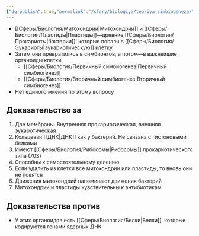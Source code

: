 ```yaml
---
{"dg-publish":true,"permalink":"/sfery/biologiya/teoriya-simbiogeneza/","tags":["Общаябиология"]}
---
```


- [[Сферы/Биология/Митохондрии\|Митохондрии]] и [[Сферы/Биология/Пластиды\|Пластиды]]—древние [[Сферы/Биология/Прокариоты\|бактерии]], которые попали в [[Сферы/Биология/Эукариоты\|эукариотическую]] клетку 
- Затем они превратились в симбионтов, а потом—в важнейшие органоиды клетки
	- [[Сферы/Биология/Первичный симбиогенез\|Первичный симбиогенез]]
	- [[Сферы/Биология/Вторичный симбиогенез\|Вторичный симбиогенез]]
- Нет единого мнения по этому вопросу 
## Доказательство за
1. Две мембраны. Внутренняя прокариотическая, внешняя эукаротическая
2. Кольцевая [[ДНК\|ДНК]] как у бактерий. Не связана с гистоновыми белками
3. Имеют [[Сферы/Биология/Рибосомы\|Рибосомы]] прокариотического типа (70S)
4. Способны к самостоятельному делению
5. Если удалить из клетки все митохондрии или пластиды, то вновь они не повятся
6. Движения митохондрий напоминают движения бактерий
7. Митохондрии и пластиды чувствительны к антибиотикам
## Доказательства против
- У этих органоидов есть [[Сферы/Биология/Белки\|Белки]], которые кодируются генами ядерных ДНК